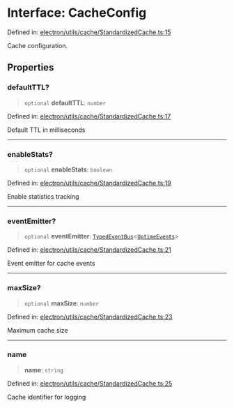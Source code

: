 # Interface: CacheConfig

Defined in: [electron/utils/cache/StandardizedCache.ts:15](https://github.com/Nick2bad4u/Uptime-Watcher/blob/3cce0c3b352c8390536ca3c7399ece50a05faf18/electron/utils/cache/StandardizedCache.ts#L15)

Cache configuration.

## Properties

### defaultTTL?

> `optional` **defaultTTL**: `number`

Defined in: [electron/utils/cache/StandardizedCache.ts:17](https://github.com/Nick2bad4u/Uptime-Watcher/blob/3cce0c3b352c8390536ca3c7399ece50a05faf18/electron/utils/cache/StandardizedCache.ts#L17)

Default TTL in milliseconds

***

### enableStats?

> `optional` **enableStats**: `boolean`

Defined in: [electron/utils/cache/StandardizedCache.ts:19](https://github.com/Nick2bad4u/Uptime-Watcher/blob/3cce0c3b352c8390536ca3c7399ece50a05faf18/electron/utils/cache/StandardizedCache.ts#L19)

Enable statistics tracking

***

### eventEmitter?

> `optional` **eventEmitter**: [`TypedEventBus`](../../../../events/TypedEventBus/classes/TypedEventBus.md)\<[`UptimeEvents`](../../../../events/eventTypes/interfaces/UptimeEvents.md)\>

Defined in: [electron/utils/cache/StandardizedCache.ts:21](https://github.com/Nick2bad4u/Uptime-Watcher/blob/3cce0c3b352c8390536ca3c7399ece50a05faf18/electron/utils/cache/StandardizedCache.ts#L21)

Event emitter for cache events

***

### maxSize?

> `optional` **maxSize**: `number`

Defined in: [electron/utils/cache/StandardizedCache.ts:23](https://github.com/Nick2bad4u/Uptime-Watcher/blob/3cce0c3b352c8390536ca3c7399ece50a05faf18/electron/utils/cache/StandardizedCache.ts#L23)

Maximum cache size

***

### name

> **name**: `string`

Defined in: [electron/utils/cache/StandardizedCache.ts:25](https://github.com/Nick2bad4u/Uptime-Watcher/blob/3cce0c3b352c8390536ca3c7399ece50a05faf18/electron/utils/cache/StandardizedCache.ts#L25)

Cache identifier for logging
